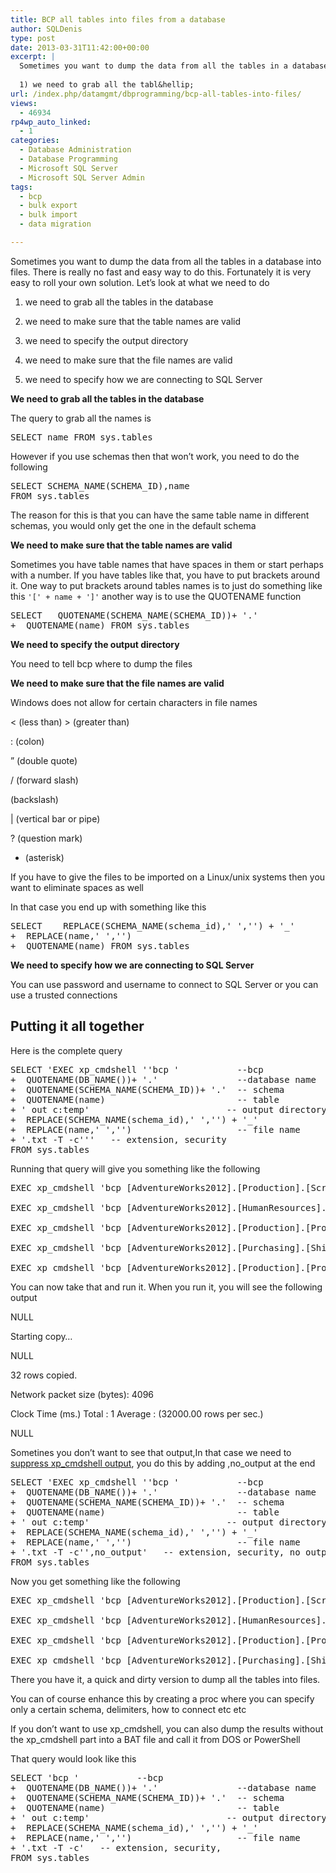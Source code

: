 ```yaml
---
title: BCP all tables into files from a database
author: SQLDenis
type: post
date: 2013-03-31T11:42:00+00:00
excerpt: |
  Sometimes you want to dump the data from all the tables in a database into files. There is really no fast and easy way to do this. Fortunately it is very easy to roll your own solution. Let's look at what we need to do
  
  1) we need to grab all the tabl&hellip;
url: /index.php/datamgmt/dbprogramming/bcp-all-tables-into-files/
views:
  - 46934
rp4wp_auto_linked:
  - 1
categories:
  - Database Administration
  - Database Programming
  - Microsoft SQL Server
  - Microsoft SQL Server Admin
tags:
  - bcp
  - bulk export
  - bulk import
  - data migration

---
```

Sometimes you want to dump the data from all the tables in a database into files. There is really no fast and easy way to do this. Fortunately it is very easy to roll your own solution. Let&#8217;s look at what we need to do

1) we need to grab all the tables in the database
  
2) we need to make sure that the table names are valid
  
3) we need to specify the output directory
  
4) we need to make sure that the file names are valid
  
5) we need to specify how we are connecting to SQL Server

**We need to grab all the tables in the database**
  
The query to grab all the names is

<pre>SELECT name FROM sys.tables</pre>

However if you use schemas then that won&#8217;t work, you need to do the following

<pre>SELECT SCHEMA_NAME(SCHEMA_ID),name 
FROM sys.tables</pre>

The reason for this is that you can have the same table name in different schemas, you would only get the one in the default schema

**We need to make sure that the table names are valid**
  
Sometimes you have table names that have spaces in them or start perhaps with a number. If you have tables like that, you have to put brackets around it. One way to put brackets around tables names is to just do something like this `'[' + name + ']'` another way is to use the QUOTENAME function

<pre>SELECT   QUOTENAME(SCHEMA_NAME(SCHEMA_ID))+ '.'
+  QUOTENAME(name) FROM sys.tables</pre>

**We need to specify the output directory**
  
You need to tell bcp where to dump the files

**We need to make sure that the file names are valid**
  
Windows does not allow for certain characters in file names

< (less than) > (greater than)
  
: (colon)
  
&#8221; (double quote)
  
/ (forward slash)
   
(backslash)
  
| (vertical bar or pipe)
  
? (question mark)
  
* (asterisk)
  
If you have to give the files to be imported on a Linux/unix systems then you want to eliminate spaces as well
  
In that case you end up with something like this

<pre>SELECT    REPLACE(SCHEMA_NAME(schema_id),' ','') + '_' 
+  REPLACE(name,' ','') 
+  QUOTENAME(name) FROM sys.tables</pre>

**We need to specify how we are connecting to SQL Server**
  
You can use password and username to connect to SQL Server or you can use a trusted connections

## Putting it all together

Here is the complete query

<pre>SELECT 'EXEC xp_cmdshell ''bcp '           --bcp
+  QUOTENAME(DB_NAME())+ '.'               --database name
+  QUOTENAME(SCHEMA_NAME(SCHEMA_ID))+ '.'  -- schema
+  QUOTENAME(name)						   -- table
+ ' out c:temp'                          -- output directory
+  REPLACE(SCHEMA_NAME(schema_id),' ','') + '_' 
+  REPLACE(name,' ','')                    -- file name
+ '.txt -T -c'''   -- extension, security 
FROM sys.tables</pre>

Running that query will give you something like the following

<pre>EXEC xp_cmdshell 'bcp [AdventureWorks2012].[Production].[ScrapReason] out c:tempProduction_ScrapReason.txt -T -c'

EXEC xp_cmdshell 'bcp [AdventureWorks2012].[HumanResources].[Shift] out c:tempHumanResources_Shift.txt -T -c'

EXEC xp_cmdshell 'bcp [AdventureWorks2012].[Production].[ProductCategory] out c:tempProduction_ProductCategory.txt -T -c'

EXEC xp_cmdshell 'bcp [AdventureWorks2012].[Purchasing].[ShipMethod] out c:tempPurchasing_ShipMethod.txt -T -c'

EXEC xp_cmdshell 'bcp [AdventureWorks2012].[Production].[ProductCostHistory] out c:tempProduction_ProductCostHistory.txt -T -c'</pre>

You can now take that and run it. When you run it, you will see the following output

NULL
  
Starting copy&#8230;
  
NULL
  
32 rows copied.
  
Network packet size (bytes): 4096
  
Clock Time (ms.) Total : 1 Average : (32000.00 rows per sec.)
  
NULL

Sometines you don&#8217;t want to see that output,In that case we need to [suppress xp_cmdshell output][1], you do this by adding ,no_output at the end

<pre>SELECT 'EXEC xp_cmdshell ''bcp '           --bcp
+  QUOTENAME(DB_NAME())+ '.'               --database name
+  QUOTENAME(SCHEMA_NAME(SCHEMA_ID))+ '.'  -- schema
+  QUOTENAME(name)						   -- table
+ ' out c:temp'                          -- output directory
+  REPLACE(SCHEMA_NAME(schema_id),' ','') + '_' 
+  REPLACE(name,' ','')                    -- file name
+ '.txt -T -c'',no_output'   -- extension, security, no output 
FROM sys.tables</pre>

Now you get something like the following

<pre>EXEC xp_cmdshell 'bcp [AdventureWorks2012].[Production].[ScrapReason] out c:tempProduction_ScrapReason.txt -T -c',no_output

EXEC xp_cmdshell 'bcp [AdventureWorks2012].[HumanResources].[Shift] out c:tempHumanResources_Shift.txt -T -c',no_output

EXEC xp_cmdshell 'bcp [AdventureWorks2012].[Production].[ProductCategory] out c:tempProduction_ProductCategory.txt -T -c',no_output

EXEC xp_cmdshell 'bcp [AdventureWorks2012].[Purchasing].[ShipMethod] out c:tempPurchasing_ShipMethod.txt -T -c',no_output</pre>

There you have it, a quick and dirty version to dump all the tables into files.

You can of course enhance this by creating a proc where you can specify only a certain schema, delimiters, how to connect etc etc

If you don&#8217;t want to use xp\_cmdshell, you can also dump the results without the xp\_cmdshell part into a BAT file and call it from DOS or PowerShell

That query would look like this

<pre>SELECT 'bcp '           --bcp
+  QUOTENAME(DB_NAME())+ '.'               --database name
+  QUOTENAME(SCHEMA_NAME(SCHEMA_ID))+ '.'  -- schema
+  QUOTENAME(name)						   -- table
+ ' out c:temp'                          -- output directory
+  REPLACE(SCHEMA_NAME(schema_id),' ','') + '_' 
+  REPLACE(name,' ','')                    -- file name
+ '.txt -T -c'   -- extension, security, 
FROM sys.tables</pre>

 [1]: /index.php/DataMgmt/DBAdmin/MSSQLServerAdmin/supressing-xp_cmdshell-output